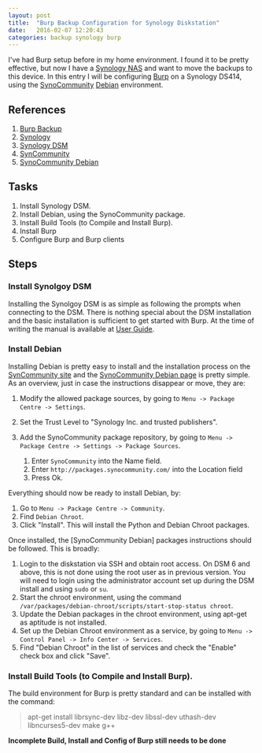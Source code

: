 ```yaml
---
layout: post
title:  "Burp Backup Configuration for Synology Diskstation"
date:   2016-02-07 12:20:43
categories: backup synology burp
---
```


I've had Burp setup before in my home environment.  I found it to be pretty effective, but now I have a [Synology NAS][syno] and want to move the backups to this device.  In this entry I will be configuring [Burp][burp] on a Synology DS414, using the [SynoCommunity][comm] [Debian][synodeb] environment.

## References 
[burp]: https://burp.grke.org/ "Burp Backup"
[syno]: http://www.synology.com/ "Synology NAS"
[comm]: https://synocommunity.com/ "SynoCommunity"
[dsm]: htts://www.synology.com/en-us/dsm/ "Synology DiskStation Manager"
[synodeb]: https://github.com/SynoCommunity/spksrc/wiki/Debian-Chroot "SynCommunity Debian"

1. [Burp Backup][burp]
1. [Synology][syno]
1. [Synology DSM][dsm]
1. [SynCommunity][comm]
1. [SynoCommunity Debian][synodeb]

## Tasks

1. Install Synology DSM.
1. Install Debian, using the SynoCommunity package.
1. Install Build Tools (to Compile and Install Burp).
1. Install Burp
1. Configure Burp and Burp clients

## Steps

### Install Synolgoy DSM

Installing the Synolgoy DSM is as simple as following the prompts when connecting to the DSM. There is nothing special about the DSM installation and the basic installation is sufficient to get started with Burp.  At the time of writing the manual is available at [User Guide](https://global.download.synology.com/download/Document/UserGuide/DSM/).

### Install Debian

Installing Debian is pretty easy to install and the installation process on the [SynCommunity site][syno] and the [SynoCommunity Debian page][synodeb] is pretty simple.  As an overview, just in case the instructions disappear or move, they are:

1. Modify the allowed package sources, by going to ``Menu -> Package Centre -> Settings``.
1. Set the Trust Level to "Synology Inc. and trusted publishers".
1. Add the SynoCommunity package repository, by going to ``Menu -> Package Centre -> Settings -> Package Sources``.

    1. Enter ``SynoCommunity`` into the Name field.
    1. Enter ``http://packages.synocommunity.com/`` into the Location field
    1. Press Ok.

Everything should now be ready to install Debian, by:

1. Go to ``Menu -> Package Centre -> Community``.
1. Find ``Debian Chroot``.
1. Click "Install".  This will install the Python and Debian Chroot packages.

Once installed, the [SynoCommunity Debian] packages instructions should be followed.  This is broadly:

1. Login to the diskstation via SSH and obtain root access.  On DSM 6 and above, this is not done using the root user as in previous version.  You will need to login using the administrator account set up during the DSM install and using ``sudo`` or ``su``.
1. Start the chroot environment, using the command ``/var/packages/debian-chroot/scripts/start-stop-status chroot``.
1. Update the Debian packages in the chroot environment, using apt-get as aptitude is not installed.
1. Set up the Debian Chroot environment as a service, by going to ``Menu -> Control Panel -> Info Center -> Services``.
1. Find "Debian Chroot" in the list of services and check the "Enable" check box and click "Save".

### Install Build Tools (to Compile and Install Burp).

The build environment for Burp is pretty standard and can be installed with the command:

> apt-get install librsync-dev libz-dev libssl-dev uthash-dev libncurses5-dev make g++

**Incomplete Build, Install and Config of Burp still needs to be done**

